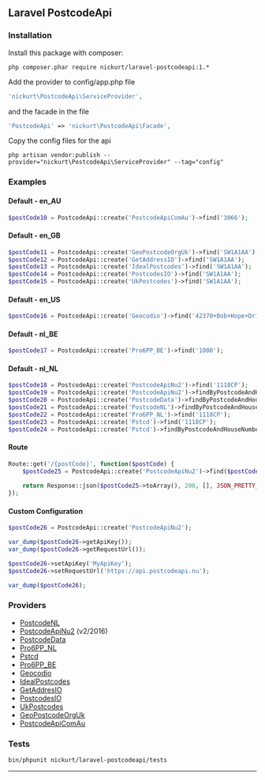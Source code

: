 ## Laravel PostcodeApi

### Installation
Install this package with composer:
```
php composer.phar require nickurt/laravel-postcodeapi:1.*
```

Add the provider to config/app.php file

```php
'nickurt\PostcodeApi\ServiceProvider',
```

and the facade in the file

```php
'PostcodeApi' => 'nickurt\PostcodeApi\Facade',
```

Copy the config files for the api

```
php artisan vendor:publish --provider="nickurt\PostcodeApi\ServiceProvider" --tag="config"
```

### Examples
#### Default - en_AU
```php
$postCode10 = PostcodeApi::create('PostcodeApiComAu')->find('3066');
```
#### Default - en_GB
```php
$postCode11 = PostcodeApi::create('GeoPostcodeOrgUk')->find('SW1A1AA');
$postCode12 = PostcodeApi::create('GetAddressIO')->find('SW1A1AA');
$postCode13 = PostcodeApi::create('IdealPostcodes')->find('SW1A1AA');
$postCode14 = PostcodeApi::create('PostcodesIO')->find('SW1A1AA');
$postCode15 = PostcodeApi::create('UkPostcodes')->find('SW1A1AA');
```
#### Default - en_US
```php
$postCode16 = PostcodeApi::create('Geocodio')->find('42370+Bob+Hope+Drive,+Rancho+Mirage+CA');
```
#### Default - nl_BE
```php
$postCode17 = PostcodeApi::create('Pro6PP_BE')->find('1000');
```
#### Default - nl_NL
```php
$postCode18 = PostcodeApi::create('PostcodeApiNu2')->find('1118CP');
$postCode19 = PostcodeApi::create('PostcodeApiNu2')->findByPostcodeAndHouseNumber('1118CP', '202');
$postCode20 = PostcodeApi::create('PostcodeData')->findByPostcodeAndHouseNumber('1118CP', '202');
$postCode21 = PostcodeApi::create('PostcodeNL')->findByPostcodeAndHouseNumber('1118CP', '202');
$postCode22 = PostcodeApi::create('Pro6PP_NL')->find('1118CP');
$postCode23 = PostcodeApi::create('Pstcd')->find('1118CP');
$postCode24 = PostcodeApi::create('Pstcd')->findByPostcodeAndHouseNumber('1118CP', '202');
```
#### Route
```php
Route::get('/{postCode}', function($postCode) {
    $postCode25 = PostcodeApi::create('PostcodeApiNu2')->find($postCode);
    
    return Response::json($postCode25->toArray(), 200, [], JSON_PRETTY_PRINT);
});
```
#### Custom Configuration
```php
$postCode26 = PostcodeApi::create('PostcodeApiNu2');

var_dump($postCode26->getApiKey());
var_dump($postCode26->getRequestUrl());

$postCode26->setApiKey('MyApiKey');
$postCode26->setRequestUrl('https://api.postcodeapi.nu');

var_dump($postCode26);
```

### Providers
* [PostcodeNL](http://www.postcode.nl)
* [PostcodeApiNu2](http://www.postcodeapi.nu/) (v2/2016)
* [PostcodeData](http://www.postcodedata.nl/)
* [Pro6PP_NL](https://www.pro6pp.nl)
* [Pstcd](http://www.pstcd.nl/)
* [Pro6PP_BE](https://www.pro6pp.nl)
* [Geocodio](http://geocod.io/)
* [IdealPostcodes](https://ideal-postcodes.co.uk/)
* [GetAddresIO](https://getaddress.io/)
* [PostcodesIO](https://api.postcodes.io/)
* [UkPostcodes](http://uk-postcodes.com/postcode/)
* [GeoPostcodeOrgUk](http://www.geopostcode.org.uk/)
* [PostcodeApiComAu](http://postcodeapi.com.au/)

### Tests
```sh
bin/phpunit nickurt/laravel-postcodeapi/tests
```

- - - 
